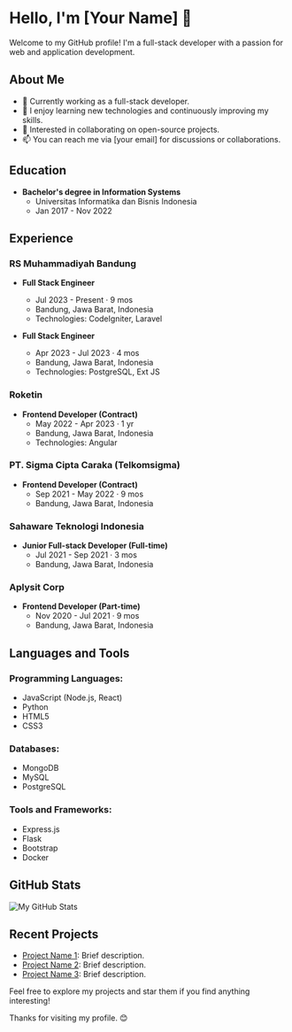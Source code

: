 # Hello, I'm [Your Name] 👋

Welcome to my GitHub profile! I'm a full-stack developer with a passion for web and application development.

## About Me

- 💼 Currently working as a full-stack developer.
- 🌱 I enjoy learning new technologies and continuously improving my skills.
- 👯 Interested in collaborating on open-source projects.
- 📫 You can reach me via [your email] for discussions or collaborations.

## Education

- **Bachelor's degree in Information Systems**
  - Universitas Informatika dan Bisnis Indonesia
  - Jan 2017 - Nov 2022

## Experience

### RS Muhammadiyah Bandung
- **Full Stack Engineer**
  - Jul 2023 - Present · 9 mos
  - Bandung, Jawa Barat, Indonesia
  - Technologies: CodeIgniter, Laravel

- **Full Stack Engineer**
  - Apr 2023 - Jul 2023 · 4 mos
  - Bandung, Jawa Barat, Indonesia
  - Technologies: PostgreSQL, Ext JS

### Roketin
- **Frontend Developer (Contract)**
  - May 2022 - Apr 2023 · 1 yr
  - Bandung, Jawa Barat, Indonesia
  - Technologies: Angular

### PT. Sigma Cipta Caraka (Telkomsigma)
- **Frontend Developer (Contract)**
  - Sep 2021 - May 2022 · 9 mos
  - Bandung, Jawa Barat, Indonesia

### Sahaware Teknologi Indonesia
- **Junior Full-stack Developer (Full-time)**
  - Jul 2021 - Sep 2021 · 3 mos
  - Bandung, Jawa Barat, Indonesia

### Aplysit Corp
- **Frontend Developer (Part-time)**
  - Nov 2020 - Jul 2021 · 9 mos
  - Bandung, Jawa Barat, Indonesia

## Languages and Tools

### Programming Languages:
- JavaScript (Node.js, React)
- Python
- HTML5
- CSS3

### Databases:
- MongoDB
- MySQL
- PostgreSQL

### Tools and Frameworks:
- Express.js
- Flask
- Bootstrap
- Docker

## GitHub Stats

![My GitHub Stats](https://github-readme-stats.vercel.app/api?username=username&show_icons=true&theme=radical)

## Recent Projects

- [Project Name 1](link): Brief description.
- [Project Name 2](link): Brief description.
- [Project Name 3](link): Brief description.

Feel free to explore my projects and star them if you find anything interesting!

Thanks for visiting my profile. 😊
